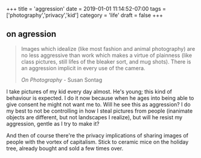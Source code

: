 +++
title = 'aggression'
date = 2019-01-01 11:14:52-07:00
tags = ['photography','privacy','kid']
category = 'life'
draft = false
+++

## on agression

> Images which idealize (like most fashion and animal photography) are no less aggressive than work which makes a virtue of plainness (like class pictures, still lifes of the bleaker sort, and mug shots). There is an aggression implicit in every use of the camera.
> 
> *On Photography* - Susan Sontag

I take pictures of my kid every day almost. He's young; this kind of behaviour is expected. I do it now because when he ages into being able to give consent he might not want me to. Will he see this as aggression? I do my best to not be controlling in how I steal pictures from people (inanimate objects are different, but not landscapes I realize), but will he resist my aggression, gentle as I try to make it?

And then of course there're the privacy implications of sharing images of people with the vortex of capitalism. Stick to ceramic mice on the holiday tree, already bought and sold a few times over.